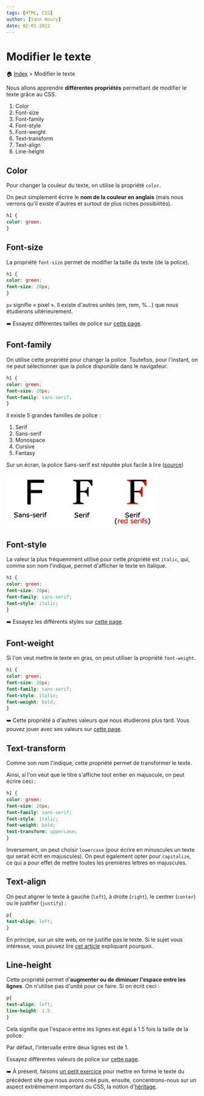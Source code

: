 ```yaml
---
tags: [HTML, CSS]
author: [Yann Houry]
date: 02-01-2022
---
```


# Modifier le texte

🏠 [Index](https://github.com/YannHY/html-css-js/blob/main/index.md) > Modifier le texte

Nous allons apprendre **différentes propriétés** permettant de modifier le texte grâce au CSS.

1. Color
2. Font-size
3. Font-family
4. Font-style
5. Font-weight
6. Text-transform
7. Text-align
8. Line-height

## Color
Pour changer la couleur du texte, on utilise la propriété `color`.

On peut simplement écrire le **nom de la couleur en anglais** (mais nous verrons qu'il existe d'autres et surtout de plus riches possibilités).

```CSS
h1 {
color: green;
}
```

## Font-size
La propriété `font-size` permet de modifier la taille du texte (de la police).

```CSS
h1 {
color: green;
font-size: 20px;
}
```

`px` signifie « pixel ». Il existe d'autres unités (em, rem, %...) que nous étudierons ultérieurement.

➡️ Essayez différentes tailles de police sur [cette page](https://www.w3schools.com/cssref/playit.asp?filename=playcss_font-size&preval=medium).

## Font-family
On utilise cette propriété pour changer la police. Toutefois, pour l'instant, on ne peut sélectionner que la police disponible dans le navigateur.

```CSS
h1 {
color: green;
font-size: 20px;
font-family: sans-serif;
}
```

Il existe 5 grandes familles de police :

1. Serif
2. Sans-serif
3. Monospace
4. Cursive
5. Fantasy

Sur un écran, la police Sans-serif est réputée plus facile à lire ([source](https://www.w3schools.com/css/css_font.asp))

![](https://github.com/YannHY/html-css-js/blob/main/Images/serif.gif)

## Font-style
La valeur la plus fréquemment utilisé pour cette propriété est `italic`, qui, comme son nom l'indique, permet d'afficher le texte en italique.

```CSS
h1 {
color: green;
font-size: 20px;
font-family: sans-serif;
font-style: italic;
}
```

➡️ Essayez les différents styles sur [cette page](https://www.w3schools.com/cssref/playit.asp?filename=playcss_font-style).

## Font-weight
Si l'on veut mettre le texte en gras, on peut utiliser la propriété `font-weight`.

```CSS
h1 {
color: green;
font-size: 20px;
font-family: sans-serif;
font-style: italic;
font-weight: bold;
}
```

➡️ Cette propriété a d'autres valeurs que nous étudierons plus tard. Vous pouvez jouer avec ses valeurs sur [cette page](https://www.w3schools.com/cssref/playit.asp?filename=playcss_font-weight&preval=bolder).

## Text-transform
Comme son nom l'indique, cette propriété permet de transformer le texte.

Ainsi, si l'on veut que le titre s'affiche tout entier en majuscule, on peut écrire ceci :

```CSS
h1 {
color: green;
font-size: 20px;
font-family: sans-serif;
font-style: italic;
font-weight: bold;
text-transform: uppercase;
}
```

Inversement, on peut choisir `lowercase` (pour écrire en minuscules un texte qui serait écrit en majuscules). On peut également opter pour `capitalize`, ce qui a pour effet de mettre toutes les premières lettres en majuscules.

## Text-align
On peut aligner le texte à gauche (`left`), à droite (`right`), le centrer (`center`) ou le justifier (`justify`) :

```CSS
p{
text-align: left;
}
```

En principe, sur un site web, on ne justifie pas le texte. Si le sujet vous intéresse, vous pouvez lire [cet article](https://designforhackers.com/blog/justify-text-html-css/) expliquant pourquoi.

## Line-height
Cette propriété permet d'**augmenter ou de diminuer l'espace entre les lignes**. On n'utilise pas d'unité pour ce faire. Si on écrit ceci :

```CSS
p{
text-align: left;
line-height: 1.5
}
```

Cela signifie que l'espace entre les lignes est égal à 1.5 fois la taille de la police.

Par défaut, l'intervalle entre deux lignes est de 1.

Essayez différentes valeurs de police sur [cette page](https://www.w3schools.com/cssref/playit.asp?filename=playcss_line-height).

➡️ À présent, faisons [un petit exercice](https://github.com/YannHY/html-css-js/blob/main/Exercices/Exercice%204.md) pour mettre en forme le texte du précédent site que nous avons créé puis, ensuite, concentrons-nous sur un aspect extrêmement important du CSS, la notion d'[héritage](https://github.com/YannHY/html-css-js/blob/main/2.%20Deuxième%20partie/2.4%20Héritage.md).
